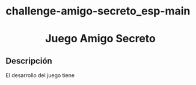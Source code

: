 # challenge-amigo-secreto_esp-main

<h1 align="center"> Juego Amigo Secreto </h1>

## Descripción

El desarrollo del juego tiene 
